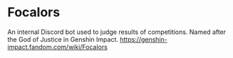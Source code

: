 # Focalors
An internal Discord bot used to judge results of competitions. Named after the God of Justice in Genshin Impact. https://genshin-impact.fandom.com/wiki/Focalors